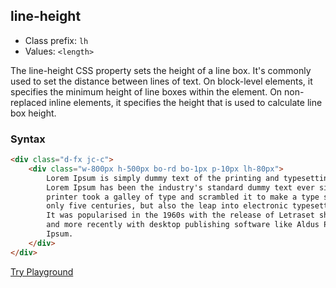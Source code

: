 ## line-height
- Class prefix: `lh`
- Values: `<length>`

The line-height CSS property sets the height of a line box. It's commonly used to set the distance between lines of text. On block-level elements, it specifies the minimum height of line boxes within the element. On non-replaced inline elements, it specifies the height that is used to calculate line box height.

### Syntax

```html
<div class="d-fx jc-c">
    <div class="w-800px h-500px bo-rd bo-1px p-10px lh-80px">
        Lorem Ipsum is simply dummy text of the printing and typesetting industry.
        Lorem Ipsum has been the industry's standard dummy text ever since the 1500s, when an unknown 
        printer took a galley of type and scrambled it to make a type specimen book. It has survived not 
        only five centuries, but also the leap into electronic typesetting, remaining essentially unchanged. 
        It was popularised in the 1960s with the release of Letraset sheets containing Lorem Ipsum passages, 
        and more recently with desktop publishing software like Aldus PageMaker including versions of Lorem 
        Ipsum.
    </div>
</div>
```
[Try Playground](../../../demo)
